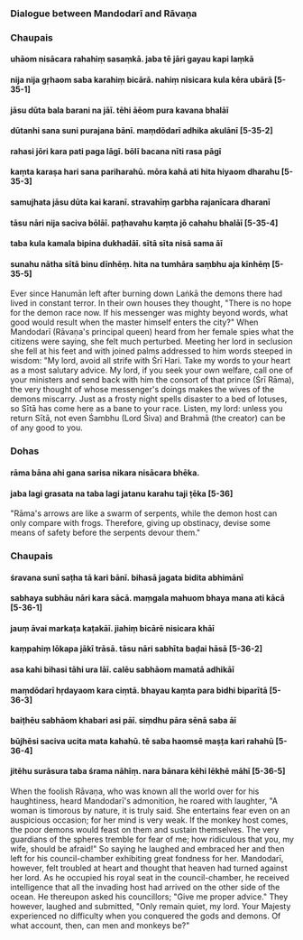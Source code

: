 ### Dialogue between Mandodarī and Rāvaṇa

### Chaupais

#### uhāom nisācara rahahiṃ sasaṃkā. jaba tē jāri gayau kapi laṃkā
#### nija nija gṛhaom saba karahiṃ bicārā. nahiṃ nisicara kula kēra ubārā [5-35-1]
#### jāsu dūta bala barani na jāī. tēhi āēom pura kavana bhalāī
#### dūtanhi sana suni purajana bānī. maṃdōdarī adhika akulānī [5-35-2]
#### rahasi jōri kara pati paga lāgī. bōlī bacana nīti rasa pāgī
#### kaṃta karaṣa hari sana pariharahū. mōra kahā ati hita hiyaom dharahu [5-35-3]
#### samujhata jāsu dūta kai karanī. stravahīṃ garbha rajanīcara dharanī
#### tāsu nāri nija saciva bōlāī. paṭhavahu kaṃta jō cahahu bhalāī [5-35-4]
#### taba kula kamala bipina dukhadāī. sītā sīta nisā sama āī
#### sunahu nātha sītā binu dīnhēṃ. hita na tumhāra saṃbhu aja kīnhēṃ [5-35-5]

Ever since Hanumān left after burning down Laṅkā the demons there had lived in constant terror. In their own houses they thought, "There is no hope for the demon race now. If his messenger was mighty beyond words, what good would result when the master himself enters the city?" When Mandodarī (Rāvaṇa's principal queen) heard from her female spies what the citizens were saying, she felt much perturbed. Meeting her lord in seclusion she fell at his feet and with joined palms addressed to him words steeped in wisdom: "My lord, avoid all strife with Śrī Hari. Take my words to your heart as a most salutary advice. My lord, if you seek your own welfare, call one of your ministers and send back with him the consort of that prince (Śrī Rāma), the very thought of whose messenger's doings makes the wives of the demons miscarry. Just as a frosty night spells disaster to a bed of lotuses, so Sītā has come here as a bane to your race. Listen, my lord: unless you return Sītā, not even Śambhu (Lord Śiva) and Brahmā (the creator) can be of any good to you.

### Dohas

#### rāma bāna ahi gana sarisa nikara nisācara bhēka.
#### jaba lagi grasata na taba lagi jatanu karahu taji ṭēka [5-36]

"Rāma's arrows are like a swarm of serpents, while the demon host can only compare with frogs. Therefore, giving up obstinacy, devise some means of safety before the serpents devour them."

### Chaupais

#### śravana sunī saṭha tā kari bānī. bihasā jagata bidita abhimānī
#### sabhaya subhāu nāri kara sācā. maṃgala mahuom bhaya mana ati kācā [5-36-1]
#### jauṃ āvai markaṭa kaṭakāī. jiahiṃ bicārē nisicara khāī
#### kaṃpahiṃ lōkapa jākī trāsā. tāsu nāri sabhīta baḍai hāsā [5-36-2]
#### asa kahi bihasi tāhi ura lāī. calēu sabhāom mamatā adhikāī
#### maṃdōdarī hṛdayaom kara ciṃtā. bhayau kaṃta para bidhi biparītā [5-36-3]
#### baiṭhēu sabhāom khabari asi pāī. siṃdhu pāra sēnā saba āī
#### būjhēsi saciva ucita mata kahahū. tē saba haomsē maṣṭa kari rahahū [5-36-4]
#### jitēhu surāsura taba śrama nāhīṃ. nara bānara kēhi lēkhē māhī [5-36-5]

When the foolish Rāvaṇa, who was known all the world over for his haughtiness, heard Mandodarī's admonition, he roared with laughter, "A woman is timorous by nature, it is truly said. She entertains fear even on an auspicious occasion; for her mind is very weak. If the monkey host comes, the poor demons would feast on them and sustain themselves. The very guardians of the spheres tremble for fear of me; how ridiculous that you, my wife, should be afraid!" So saying he laughed and embraced her and then left for his council-chamber exhibiting great fondness for her. Mandodarī, however, felt troubled at heart and thought that heaven had turned against her lord. As he occupied his royal seat in the council-chamber, he received intelligence that all the invading host had arrived on the other side of the ocean. He thereupon asked his councillors; "Give me proper advice." They however, laughed and submitted, "Only remain quiet, my lord. Your Majesty experienced no difficulty when you conquered the gods and demons. Of what account, then, can men and monkeys be?"